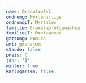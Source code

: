 ```yaml
---
name: Granatapfel
ordnung: Myrtenartige
ordnungLT: Myrtales
familie: Granatapfelgewächse
familieLT: Punicaceae
gattung: Punica
art: granatum
staude: false
preis: C
jahr: '1'
winter: true
karlsgarten: false
---
```

